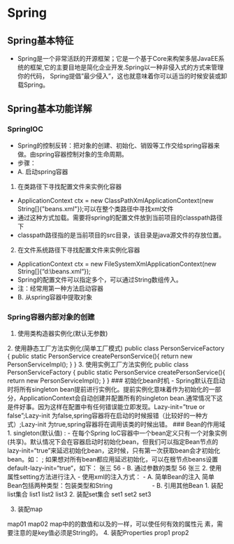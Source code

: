 # Spring
## Spring基本特征
- Spring是一个非常活跃的开源框架；它是一个基于Core来构架多层JavaEE系统的框架,它的主要目地是简化企业开发.Spring以一种非侵入式的方式来管理你的代码，
Spring提倡”最少侵入”，这也就意味着你可以适当的时候安装或卸载Spring。
## Spring基本功能详解
### SpringIOC
- Spring的控制反转：把对象的创建、初始化、销毁等工作交给spring容器来做。由spring容器控制对象的生命周期。
- 步骤：
- A. 启动spring容器
1. 在类路径下寻找配置文件来实例化容器 
 - ApplicationContext ctx = new ClassPathXmlApplicationContext(new String[]{"beans.xml"});可以在整个类路径中寻找xml文件
 - 通过这种方式加载。需要将spring的配置文件放到当前项目的classpath路径下
 - classpath路径指的是当前项目的src目录，该目录是java源文件的存放位置。 
2. 在文件系统路径下寻找配置文件来实例化容器 
- ApplicationContext ctx = new FileSystemXmlApplicationContext(new String[]{“d:\\beans.xml“});
- Spring的配置文件可以指定多个，可以通过String数组传入。
- 注：经常用第一种方法启动容器
- B. 从spring容器中提取对象
### Spring容器内部对象的创建
1. 使用类构造器实例化(默认无参数)
<bean id=" " class=" "/>
2. 使用静态工厂方法实例化(简单工厂模式)
<bean id="personService"  class="com.itcast.factory.PersonServiceFactory"    factory-method="createPersonService" />
public class PersonServiceFactory {
      public  static PersonService createPersonService(){
                return new PersonServiceImpl();
      }
}
3. 使用实例工厂方法实例化
<bean id="personServiceFactory"  class="com.itcast.factory.PersonServiceFactory"  />
<bean id="personService"  class="com.itcast.factory.PersonServiceFactory" factory-bean="personServiceFactory"  factory-method="createPersonService" />
public class PersonServiceFactory {
      public  static PersonService createPersonService(){
                return new PersonServiceImpl();
      }
}
### 初始化bean时机
- Spring默认在启动时将所有singleton bean提前进行实例化。提前实例化意味着作为初始化的一部分，ApplicationContext会自动创建并配置所有的singleton bean.通常情况下这是件好事。因为这样在配置中有任何错误能立即发现。Lazy-init=”true or  false”;Lazy-init 为false,spring容器将在启动的时候报错（比较好的一种方式）;Lazy-init 为true,spring容器将在调用该类的时候出错。
### Bean的作用域
1. singleton(默认值) :
- 在每个Spring IoC容器中一个bean定义只有一个对象实例(共享)。默认情况下会在容器启动时初始化bean，但我们可以指定Bean节点的lazy-init=“true”来延迟初始化bean，这时候，只有第一次获取bean会才初始化bean。如： <bean id="xxx" class="cn.itcast.OrderServiceBean" lazy-init="true"/>;
如果想对所有bean都应用延迟初始化，可以在根节点beans设置default-lazy-init=“true“，如下： 
<beans default-lazy-init="true“ ...> 
 2. prototype :
 - 允许bean可以被多次实例化(使用一次就创建一个实例) . Spring不能对一个prototype bean的整个生命周期负责.这就意味着清楚prototype作用域的对象并释放任何prototype bean所持有的昂贵资源都是客户端的责任。
### 依赖注入(DI)
1. 使用构造器注入
- 使用xml的注入方式
- A.	通过参数的顺序
<constructor-arg index="0">
      <value>张三</value>
</constructor-arg>
<constructor-arg index="1">
       <value>56</value>
 </constructor-arg> 
- B.	通过参数的类型
<constructor-arg type="java.lang.Integer">
              <value>56</value>
       </constructor-arg>
       <constructor-arg type="java.lang.String">
              <value>张三</value>
       </constructor-arg>
2. 使用属性setting方法进行注入
- 使用xml的注入方式：
- A.	简单Bean的注入
简单Bean包括两种类型：包装类型和String
<bean id="personService"   class="com.itcast.bean.impl.PersonServiceImpl">
<!-- 基本类型,string类型 -->
<property name="age" value="20"></property>
<property name="name" value="张无忌"></property>                       
</bean>
- B.	引用其他Bean
<bean id="person" class="com.itcast.bean.Person" />
 <bean id="personService"  class="com.itcast.bean.impl.PersonServiceImpl">
 <property name="person" ref="person" />
</bean>
1. 装配list集合 
<property name="lists">
     <list>
         <value>list1</value>
         <value>list2</value>
         <value>list3</value>
     </list>
 </property> 
2. 装配set集合
<property name="sets">
   <set>
           <value>set1</value>
           <value>set2</value>
           <value>set3</value>
   </set>
</property>

3. 装配map
<property name="maps">
       <map>
            <entry key="01">
                    <value>map01</value>
            </entry>
            <entry key="02">
                    <value>map02</value>
            </entry>	
       </map>
</property>
map中的<entry>的数值和<list>以及<set>的一样，可以使任何有效的属性元
素，需要注意的是key值必须是String的。
4. 装配Properties
<property name="props">
           <props>
             <prop key="01">prop1</prop>
             <prop key="02">prop2</prop>
           </props>
        </property>  

